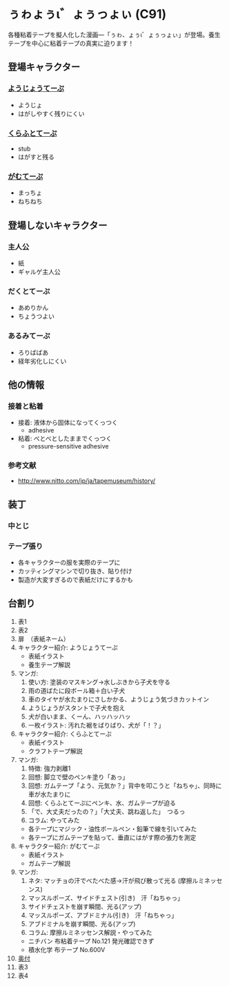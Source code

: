 # ぅゎょぅι゛ょぅっょぃ (C91)

各種粘着テープを擬人化した漫画―「ぅゎ、ょぅι゛ょぅっょぃ」が登場。養生テープを中心に粘着テープの真実に迫ります！

## 登場キャラクター

### [ようじょうてーぷ](Characters/youjyou.md)

* ようじょ
* はがしやすく残りにくい

### [くらふとてーぷ](Characters/craft.md)

* stub
* はがすと残る

### [がむてーぷ](Characters/gum.md)

* まっちょ
* ねちねち

## 登場しないキャラクター

### 主人公

* 紙
* ギャルゲ主人公

### だくとてーぷ

* あめりかん
* ちょうつよい

### あるみてーぷ

* ろりばばあ
* 経年劣化しにくい

## 他の情報

### 接着と粘着

* 接着: 液体から固体になってくっつく
  * adhesive
* 粘着: べとべとしたままでくっつく
  * pressure-sensitive adhesive

### 参考文献

* http://www.nitto.com/jp/ja/tapemuseum/history/

## 装丁

### 中とじ

### テープ張り

* 各キャラクターの服を実際のテープに
* カッティングマシンで切り抜き、貼り付け
* 製造が大変すぎるので表紙だけにするかも

## 台割り
1. 表1
2. 表2
3. 扉　（表紙ネーム）
4. キャラクター紹介: ようじょうてーぷ
    * 表紙イラスト
    * 養生テープ解説
5. マンガ: 
    1. 使い方: 塗装のマスキング→水しぶきから子犬を守る
      1. 雨の道ばたに段ボール箱＋白い子犬
      2. 車のタイヤが水たまりにさしかかる、ようじょう気づきカットイン
      3. ようじょうがスタントで子犬を抱え
      4. 犬が白いまま、くーん、ハッハッハッ
    2. 一枚イラスト: 汚れた裾をばりばり、犬が「！？」
6. キャラクター紹介: くらふとてーぷ
    * 表紙イラスト
    * クラフトテープ解説
7. マンガ: 
    1. 特徴: 強力剥離1
      1. 回想: 脚立で壁のペンキ塗り「あっ」
      2. 回想: ガムテープ「よう、元気か？」背中を叩こうと「ねちゃ」、同時に車が水たまりに
      3. 回想: くらふとてーぷにペンキ、水、ガムテープが迫る
      4. 「で、大丈夫だったの？」「大丈夫、跳ね返した」　つるっ
    2. コラム: やってみた
      * 各テープにマジック・油性ボールペン・鉛筆で線を引いてみた
      * 各テープにガムテープを貼って、垂直にはがす際の張力を測定
8. キャラクター紹介: がむてーぷ
    * 表紙イラスト
    * ガムテープ解説
9. マンガ: 
    1. ネタ: マッチョの汗でべたべた感→汗が飛び散って光る (摩擦ルミネッセンス)
      1. マッスルポーズ、サイドチェスト(引き)　汗「ねちゃっ」
      2. サイドチェストを崩す瞬間、光る(アップ)
      3. マッスルポーズ、アブドミナル(引き)　汗「ねちゃっ」
      4. アブドミナルを崩す瞬間、光る(アップ)
    2. コラム: 摩擦ルミネッセンス解説・やってみた
      * ニチバン 布粘着テープ No.121 発光確認できず
      * 積水化学 布テープ No.600V 
10. [奥付](Text/Atogaki.md)
11. 表3
12. 表4
